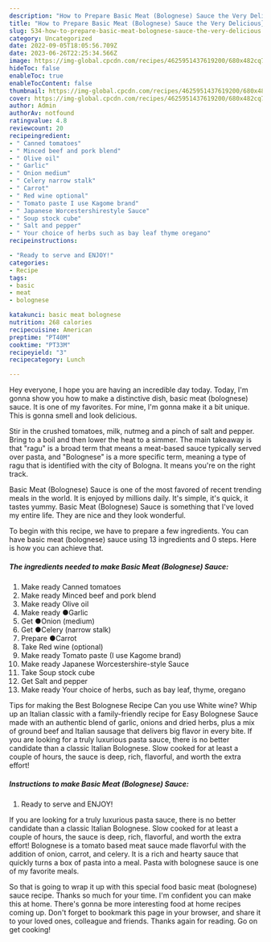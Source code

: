 ```yaml
---
description: "How to Prepare Basic Meat (Bolognese) Sauce the Very Delicious}"
title: "How to Prepare Basic Meat (Bolognese) Sauce the Very Delicious}"
slug: 534-how-to-prepare-basic-meat-bolognese-sauce-the-very-delicious
category: Uncategorized
date: 2022-09-05T18:05:56.709Z
date: 2023-06-26T22:25:34.566Z
image: https://img-global.cpcdn.com/recipes/4625951437619200/680x482cq70/basic-meat-bolognese-sauce-recipe-main-photo.jpg
hideToc: false
enableToc: true
enableTocContent: false
thumbnail: https://img-global.cpcdn.com/recipes/4625951437619200/680x482cq70/basic-meat-bolognese-sauce-recipe-main-photo.jpg
cover: https://img-global.cpcdn.com/recipes/4625951437619200/680x482cq70/basic-meat-bolognese-sauce-recipe-main-photo.jpg
author: Admin
authorAv: notfound
ratingvalue: 4.8
reviewcount: 20
recipeingredient:
- " Canned tomatoes"
- " Minced beef and pork blend"
- " Olive oil"
- " Garlic"
- " Onion medium"
- " Celery narrow stalk"
- " Carrot"
- " Red wine optional"
- " Tomato paste I use Kagome brand"
- " Japanese Worcestershirestyle Sauce"
- " Soup stock cube"
- " Salt and pepper"
- " Your choice of herbs such as bay leaf thyme oregano"
recipeinstructions:

- "Ready to serve and ENJOY!"
categories:
- Recipe
tags:
- basic
- meat
- bolognese

katakunci: basic meat bolognese 
nutrition: 268 calories
recipecuisine: American
preptime: "PT40M"
cooktime: "PT33M"
recipeyield: "3"
recipecategory: Lunch

---
```



Hey everyone, I hope you are having an incredible day today. Today, I'm gonna show you how to make a distinctive dish, basic meat (bolognese) sauce. It is one of my favorites. For mine, I'm gonna make it a bit unique. This is gonna smell and look delicious.

Stir in the crushed tomatoes, milk, nutmeg and a pinch of salt and pepper. Bring to a boil and then lower the heat to a simmer. The main takeaway is that &#34;ragu&#34; is a broad term that means a meat-based sauce typically served over pasta, and &#34;Bolognese&#34; is a more specific term, meaning a type of ragu that is identified with the city of Bologna. It means you&#39;re on the right track.

Basic Meat (Bolognese) Sauce is one of the most favored of recent trending meals in the world. It is enjoyed by millions daily. It's simple, it's quick, it tastes yummy. Basic Meat (Bolognese) Sauce is something that I've loved my entire life. They are nice and they look wonderful.


To begin with this recipe, we have to prepare a few ingredients. You can have basic meat (bolognese) sauce using 13 ingredients and 0 steps. Here is how you can achieve that.

<!--inarticleads1-->

##### The ingredients needed to make Basic Meat (Bolognese) Sauce:

1. Make ready  Canned tomatoes
1. Make ready  Minced beef and pork blend
1. Make ready  Olive oil
1. Make ready  ●Garlic
1. Get  ●Onion (medium)
1. Get  ●Celery (narrow stalk)
1. Prepare  ●Carrot
1. Take  Red wine (optional)
1. Make ready  Tomato paste (I use Kagome brand)
1. Make ready  Japanese Worcestershire-style Sauce
1. Take  Soup stock cube
1. Get  Salt and pepper
1. Make ready  Your choice of herbs, such as bay leaf, thyme, oregano


Tips for making the Best Bolognese Recipe Can you use White wine? Whip up an Italian classic with a family-friendly recipe for Easy Bolognese Sauce made with an authentic blend of garlic, onions and dried herbs, plus a mix of ground beef and Italian sausage that delivers big flavor in every bite. If you are looking for a truly luxurious pasta sauce, there is no better candidate than a classic Italian Bolognese. Slow cooked for at least a couple of hours, the sauce is deep, rich, flavorful, and worth the extra effort! 

<!--inarticleads2-->

##### Instructions to make Basic Meat (Bolognese) Sauce:


1. Ready to serve and ENJOY!

If you are looking for a truly luxurious pasta sauce, there is no better candidate than a classic Italian Bolognese. Slow cooked for at least a couple of hours, the sauce is deep, rich, flavorful, and worth the extra effort! Bolognese is a tomato based meat sauce made flavorful with the addition of onion, carrot, and celery. It is a rich and hearty sauce that quickly turns a box of pasta into a meal. Pasta with bolognese sauce is one of my favorite meals. 

So that is going to wrap it up with this special food basic meat (bolognese) sauce recipe. Thanks so much for your time. I'm confident you can make this at home. There's gonna be more interesting food at home recipes coming up. Don't forget to bookmark this page in your browser, and share it to your loved ones, colleague and friends. Thanks again for reading. Go on get cooking!
